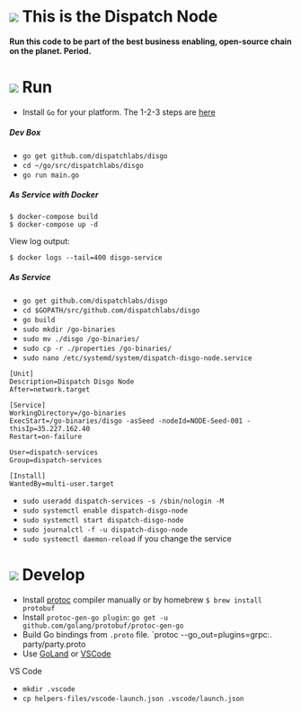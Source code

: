 # ![](https://storage.googleapis.com/material-icons/external-assets/v4/icons/svg/ic_info_outline_black_24px.svg) This is the Dispatch Node
__Run this code to be part of the best business enabling, open-source chain on the planet. Period.__

# ![](https://storage.googleapis.com/material-icons/external-assets/v4/icons/svg/ic_directions_run_black_24px.svg) Run

- Install `Go` for your platform. The 1-2-3 steps are [here](https://github.com/dispatchlabs/samples/tree/master/golang-setup)

##### Dev Box
- `go get github.com/dispatchlabs/disgo`
- `cd ~/go/src/dispatchlabs/disgo`
- `go run main.go`

##### As Service with Docker
```
$ docker-compose build
$ docker-compose up -d
```
View log output:
```
$ docker logs --tail=400 disgo-service
```

##### As Service
- `go get github.com/dispatchlabs/disgo`
- `cd $GOPATH/src/github.com/dispatchlabs/disgo`
- `go build`
- `sudo mkdir /go-binaries`
- `sudo mv ./disgo /go-binaries/`
- `sudo cp -r ./properties /go-binaries/`
- `sudo nano /etc/systemd/system/dispatch-disgo-node.service`
```shell
[Unit]
Description=Dispatch Disgo Node
After=network.target

[Service]
WorkingDirectory=/go-binaries
ExecStart=/go-binaries/disgo -asSeed -nodeId=NODE-Seed-001 -thisIp=35.227.162.40
Restart=on-failure

User=dispatch-services
Group=dispatch-services

[Install]
WantedBy=multi-user.target
```
- `sudo useradd dispatch-services -s /sbin/nologin -M`
- `sudo systemctl enable dispatch-disgo-node`
- `sudo systemctl start dispatch-disgo-node`
- `sudo journalctl -f -u dispatch-disgo-node`
- `sudo systemctl daemon-reload` if you change the service



# ![](https://storage.googleapis.com/material-icons/external-assets/v4/icons/svg/ic_code_black_24px.svg) Develop
- Install [protoc](https://github.com/google/protobuf/releases) compiler manually or by homebrew `$ brew install protobuf`
- Install `protoc-gen-go plugin`: `go get -u github.com/golang/protobuf/protoc-gen-go`
- Build Go bindings from `.proto` file. `protoc --go_out=plugins=grpc:. party/party.proto
- Use [GoLand](https://github.com/dispatchlabs/samples/tree/master/docker-debug-go-goland) or [VSCode](https://github.com/dispatchlabs/samples/tree/master/docker-debug-go-vscode)


VS Code
- `mkdir .vscode`
- `cp helpers-files/vscode-launch.json .vscode/launch.json`
